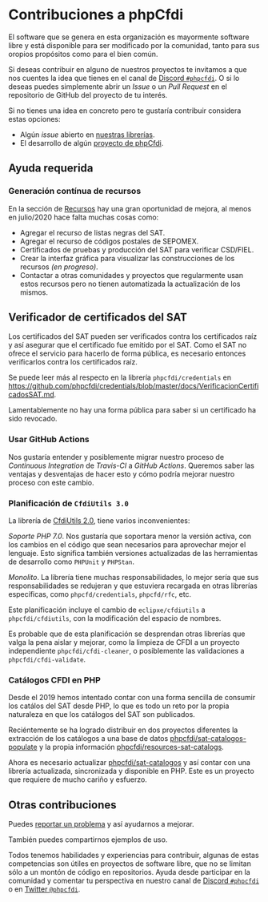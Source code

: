 # Contribuciones a phpCfdi

El software que se genera en esta organización es mayormente software libre y está disponible para ser modificado
por la comunidad, tanto para sus oropios propósitos como para el bien común.

Si deseas contribuir en alguno de nuestros proyectos te invitamos a que nos cuentes la idea que tienes en el
canal de [Discord `#phpcfdi`](https://discord.gg/aFGYXvX). O si lo deseas puedes simplemente abrir un *Issue*
o un *Pull Request* en el repositorio de GitHub del proyecto de tu interés.

Si no tienes una idea en concreto pero te gustaría contribuir considera estas opciones:

- Algún *issue* abierto en [nuestras librerías](../librerias/index.md).
- El desarrollo de algún [proyecto de phpCfdi](../proyectos/index.md).

## Ayuda requerida

### Generación contínua de recursos

En la sección de [Recursos](../recursos/index.md) hay una gran oportunidad de mejora, al menos en julio/2020 hace
falta muchas cosas como:

- Agregar el recurso de listas negras del SAT.
- Agregar el recurso de códigos postales de SEPOMEX.
- Certificados de pruebas y producción del SAT para verificar CSD/FIEL.
- Crear la interfaz gráfica para visualizar las construcciones de los recursos *(en progreso)*.
- Contactar a otras comunidades y proyectos que regularmente usan estos recursos pero no tienen
  automatizada la actualización de los mismos.

## Verificador de certificados del SAT

Los certificados del SAT pueden ser verificados contra los certificados raíz y así asegurar que el certificado
fue emitido por el SAT. Como el SAT no ofrece el servicio para hacerlo de forma pública, es necesario entonces
verificarlos contra los certificados raíz.

Se puede leer más al respecto en la librería `phpcfdi/credentials` en
<https://github.com/phpcfdi/credentials/blob/master/docs/VerificacionCertificadosSAT.md>.

Lamentablemente no hay una forma pública para saber si un certificado ha sido revocado.

### Usar GitHub Actions

Nos gustaría entender y posiblemente migrar nuestro proceso de *Continuous Integration* de *Travis-CI* a *GitHub Actions*.
Queremos saber las ventajas y desventajas de hacer esto y cómo podría mejorar nuestro proceso con este cambio.

### Planificación de `CfdiUtils 3.0`

La librería de [CfdiUtils 2.0](../librerias/cfdiutils.md), tiene varios inconvenientes:

*Soporte PHP 7.0*. Nos gustaría que soportara menor la versión activa, con los cambios en el código que sean
necesarios para aprovechar mejor el lenguaje. Esto significa también versiones actualizadas de las
herramientas de desarrollo como `PHPUnit` y `PHPStan`.

*Monolito*. La librería tiene muchas responsabilidades, lo mejor sería que sus responsabilidades se redujeran
y que estuviera recargada en otras librerías específicas, como `phpcfd/credentials`, `phpcfd/rfc`, etc.

Este planificación incluye el cambio de `eclipxe/cfdiutils` a `phpcfdi/cfdiutils`, con la modificación
del espacio de nombres.

Es probable que de esta planificación se desprendan otras librerías que valga la pena aislar y mejorar,
como la limpieza de CFDI a un proyecto independiente `phpcfdi/cfdi-cleaner`, o posiblemente las
validaciones a `phpcfdi/cfdi-validate`.

### Catálogos CFDI en PHP

Desde el 2019 hemos intentado contar con una forma sencilla de consumir los catálos del SAT desde PHP,
lo que es todo un reto por la propia naturaleza en que los catálogos del SAT son publicados.

Reciéntemente se ha logrado distribuir en dos proyectos diferentes la extracción de los catálogos
a una base de datos [phpcfdi/sat-catalogos-populate](https://github.com/phpcfdi/sat-catalogos-populate)
y la propia información [phpcfdi/resources-sat-catalogs](https://github.com/phpcfdi/resources-sat-catalogs).

Ahora es necesario actualizar [phpcfdi/sat-catalogos](https://github.com/phpcfdi/sat-catalogos) y
así contar con una librería actualizada, sincronizada y disponible en PHP. Este es un proyecto
que requiere de mucho cariño y esfuerzo.

## Otras contribuciones

Puedes [reportar un problema](reportar-problemas.md) y así ayudarnos a mejorar.

También puedes compartirnos ejemplos de uso.

Todos tenemos habilidades y experiencias para contribuir, algunas de estas competencias son útiles
en proyectos de software libre, que no se limitan sólo a un montón de código en repositorios.
Ayuda desde participar en la comunidad y comentar tu perspectiva en nuestro canal
de [Discord `#phpcfdi`](https://discord.gg/aFGYXvX) o en [Twitter `@phpcfdi`](https://twitter.com/phpcfdi).
